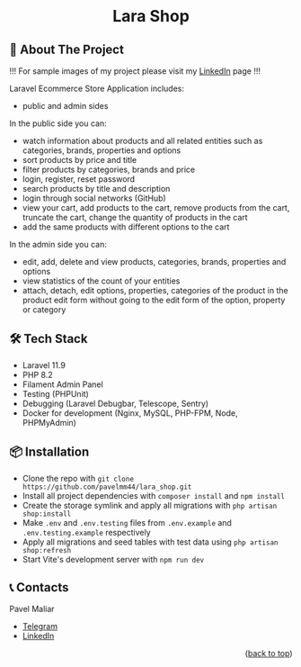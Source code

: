 <div id="top"></div>

<!-- Project name/ -->

<br />
<div align="center">

<h1 align="center">Lara Shop</h1>

</div>

<!-- About the project -->

## 🚀 About The Project

!!! For sample images of my project please visit my [LinkedIn](https://www.linkedin.com/in/pavel-maliar-970625357/) page !!!

Laravel Ecommerce Store Application includes:
- public and admin sides

In the public side you can:
- watch information about products and all related entities such as categories, brands, properties and options
- sort products by price and title
- filter products by categories, brands and price
- login, register, reset password
- search products by title and description
- login through social networks (GitHub)
- view your cart, add products to the cart, remove products from the cart, truncate the cart, change the 
quantity of products in the cart
- add the same products with different options to the cart

In the admin side you can:
- edit, add, delete and view products, categories, brands, properties and options
- view statistics of the count of your entities
- attach, detach, edit options, properties, categories of the product in the product edit form without 
going to the edit form of the option, property or category
<!-- Technologies -->

## 🛠️ Tech Stack

- Laravel 11.9
- PHP 8.2
- Filament Admin Panel
- Testing (PHPUnit)
- Debugging (Laravel Debugbar, Telescope, Sentry)
- Docker for development (Nginx, MySQL, PHP-FPM, Node, PHPMyAdmin)

<!-- Getting started -->

## 📦  Installation

- Clone the repo with `git clone https://github.com/pavelmm44/lara_shop.git`
- Install all project dependencies with `composer install` and `npm install`
- Create the storage symlink and apply all migrations with `php artisan shop:install`
- Make `.env` and `.env.testing` files from `.env.example` and `.env.testing.example` respectively
- Apply all migrations and seed tables with test data using `php artisan shop:refresh`
- Start Vite's development server with `npm run dev`

<!-- CONTACT -->

## 📞 Contacts

Pavel Maliar

- [Telegram](https://t.me/mm44p999)
- [LinkedIn](https://www.linkedin.com/in/pavel-maliar-970625357/)

<p align="right">(<a href="#top">back to top</a>)</p>
